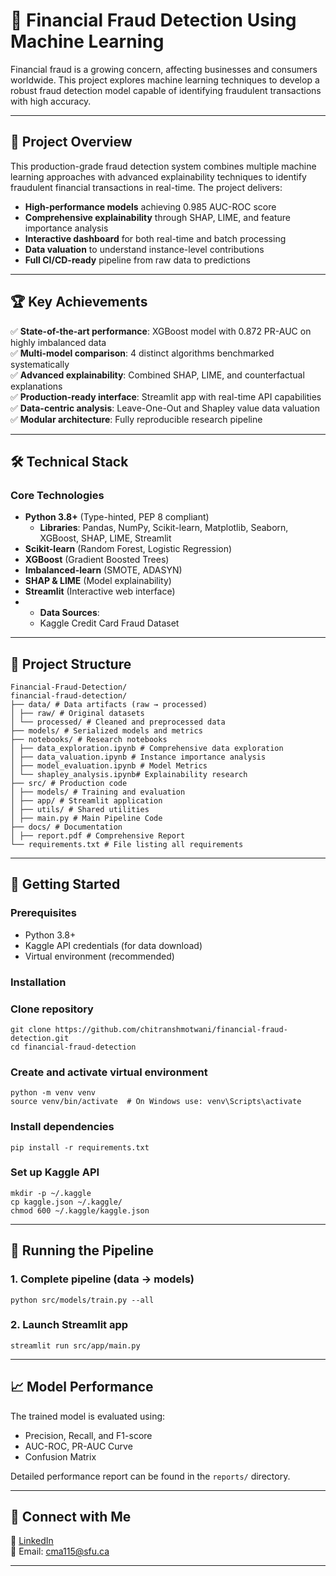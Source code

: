 # 🚀 Financial Fraud Detection Using Machine Learning

Financial fraud is a growing concern, affecting businesses and consumers worldwide. This project explores machine learning techniques to develop a robust fraud detection model capable of identifying fraudulent transactions with high accuracy.

---

## 📌 Project Overview

This production-grade fraud detection system combines multiple machine learning approaches with advanced explainability techniques to identify fraudulent financial transactions in real-time. The project delivers:

- **High-performance models** achieving 0.985 AUC-ROC score
- **Comprehensive explainability** through SHAP, LIME, and feature importance analysis
- **Interactive dashboard** for both real-time and batch processing
- **Data valuation** to understand instance-level contributions
- **Full CI/CD-ready** pipeline from raw data to predictions

---

## 🏆 Key Achievements

✅ **State-of-the-art performance**: XGBoost model with 0.872 PR-AUC on highly imbalanced data  
✅ **Multi-model comparison**: 4 distinct algorithms benchmarked systematically  
✅ **Advanced explainability**: Combined SHAP, LIME, and counterfactual explanations  
✅ **Production-ready interface**: Streamlit app with real-time API capabilities  
✅ **Data-centric analysis**: Leave-One-Out and Shapley value data valuation  
✅ **Modular architecture**: Fully reproducible research pipeline  

---

## 🛠️ Technical Stack

### Core Technologies
- **Python 3.8+** (Type-hinted, PEP 8 compliant)
  - **Libraries**: Pandas, NumPy, Scikit-learn, Matplotlib, Seaborn, XGBoost, SHAP, LIME, Streamlit  
- **Scikit-learn** (Random Forest, Logistic Regression)
- **XGBoost** (Gradient Boosted Trees)
- **Imbalanced-learn** (SMOTE, ADASYN)
- **SHAP & LIME** (Model explainability)
- **Streamlit** (Interactive web interface)
- - **Data Sources**:  
  - Kaggle Credit Card Fraud Dataset  

---

## 📂 Project Structure  
```
Financial-Fraud-Detection/
financial-fraud-detection/
├── data/ # Data artifacts (raw → processed)
│ ├── raw/ # Original datasets
│ └── processed/ # Cleaned and preprocessed data
├── models/ # Serialized models and metrics
├── notebooks/ # Research notebooks
│ ├── data_exploration.ipynb # Comprehensive data exploration
│ ├── data_valuation.ipynb # Instance importance analysis
│ ├── model_evaluation.ipynb # Model Metrics
│ └── shapley_analysis.ipynb# Explainability research
├── src/ # Production code
│ ├── models/ # Training and evaluation
│ ├── app/ # Streamlit application
│ ├── utils/ # Shared utilities
│ ├── main.py # Main Pipeline Code
├── docs/ # Documentation
│ ├── report.pdf # Comprehensive Report
└── requirements.txt # File listing all requirements
```

---

## 🚀 Getting Started

### Prerequisites
- Python 3.8+
- Kaggle API credentials (for data download)
- Virtual environment (recommended)

### Installation

### Clone repository
```
git clone https://github.com/chitranshmotwani/financial-fraud-detection.git
cd financial-fraud-detection
```

### Create and activate virtual environment
```
python -m venv venv
source venv/bin/activate  # On Windows use: venv\Scripts\activate
```

### Install dependencies
```
pip install -r requirements.txt
```

### Set up Kaggle API
```
mkdir -p ~/.kaggle
cp kaggle.json ~/.kaggle/
chmod 600 ~/.kaggle/kaggle.json
```
---

## 🚀 Running the Pipeline

### 1. Complete pipeline (data → models)
```
python src/models/train.py --all
```


### 2. Launch Streamlit app
```
streamlit run src/app/main.py
```
---

## 📈 Model Performance  
The trained model is evaluated using:  
- Precision, Recall, and F1-score  
- AUC-ROC, PR-AUC Curve  
- Confusion Matrix  

Detailed performance report can be found in the `reports/` directory.

---

## 🔗 Connect with Me  
💼 [LinkedIn](https://www.linkedin.com/in/chitranshmotwani)  
📧 Email: [cma115@sfu.ca](mailto:cma115@sfu.ca)  

---
